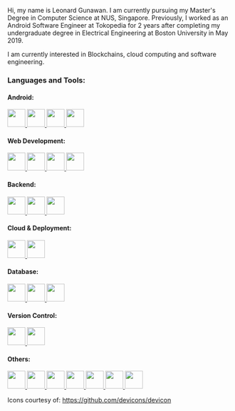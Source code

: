 Hi, my name is Leonard Gunawan. I am currently pursuing my Master's Degree in Computer Science at NUS, Singapore. Previously, I worked as an Android Software Engineer at Tokopedia for 2 years after completing my undergraduate degree in Electrical Engineering at Boston University in May 2019.

I am currently interested in Blockchains, cloud computing and software engineering.

### Languages and Tools:

#### Android:
<a href="https://developer.android.com/">
    <img width="40" height="40" src="https://cdn.jsdelivr.net/gh/devicons/devicon/icons/android/android-original.svg" />
</a>
<a href="https://developer.android.com/studio">
    <img width="40" height="40" src="https://cdn.jsdelivr.net/gh/devicons/devicon/icons/androidstudio/androidstudio-original.svg" />
</a>
<a href="https://kotlinlang.org/">
    <img width="40" height="40" src="https://cdn.jsdelivr.net/gh/devicons/devicon/icons/kotlin/kotlin-original.svg" />
</a>
<a href="https://www.java.com/en/">
    <img width="40" height="40" src="https://cdn.jsdelivr.net/gh/devicons/devicon/icons/java/java-original.svg" />
</a>

#### Web Development:
<a href="https://reactjs.org/">
    <img width="40" height="40" src="https://cdn.jsdelivr.net/gh/devicons/devicon/icons/react/react-original.svg" />
</a>
<a href="https://www.javascript.com/">
    <img width="40" height="40" src="https://cdn.jsdelivr.net/gh/devicons/devicon/icons/javascript/javascript-original.svg" />
</a>
<a href="https://mui.com/">
    <img width="40" height="40" src="https://cdn.jsdelivr.net/gh/devicons/devicon/icons/materialui/materialui-original.svg" />
</a>
<a href="https://www.npmjs.com/">
    <img width="40" height="40" src="https://cdn.jsdelivr.net/gh/devicons/devicon/icons/npm/npm-original-wordmark.svg" /> 
</a>

#### Backend:
<a href="https://nodejs.org/en/">
    <img width="40" height="40" src="https://cdn.jsdelivr.net/gh/devicons/devicon/icons/nodejs/nodejs-original.svg" />
</a>
<a href="https://expressjs.com/">
    <img width="40" height="40" src="https://cdn.jsdelivr.net/gh/devicons/devicon/icons/express/express-original.svg" />
</a>
<a href="https://graphql.org/">
    <img width="40" height="40" src="https://cdn.jsdelivr.net/gh/devicons/devicon/icons/graphql/graphql-plain.svg" />
</a>

#### Cloud & Deployment:
<a href="https://aws.amazon.com/">
    <img width="40" height="40" src="https://cdn.jsdelivr.net/gh/devicons/devicon/icons/amazonwebservices/amazonwebservices-original.svg" />
</a>
<a href="https://www.docker.com/">
    <img width="40" height="40" src="https://cdn.jsdelivr.net/gh/devicons/devicon/icons/docker/docker-original.svg" />
</a>

#### Database:
<a href="https://www.postgresql.org/">
    <img width="40" height="40" src="https://cdn.jsdelivr.net/gh/devicons/devicon/icons/postgresql/postgresql-original.svg" />
</a>
<a href="https://www.mongodb.com/">
    <img width="40" height="40" src="https://cdn.jsdelivr.net/gh/devicons/devicon/icons/mongodb/mongodb-original.svg" />
</a>
<a href="https://www.mysql.com/">
    <img width="40" height="40" src="https://cdn.jsdelivr.net/gh/devicons/devicon/icons/mysql/mysql-original.svg" />  
</a>

#### Version Control:
<a href="https://git-scm.com/">
    <img width="40" height="40" src="https://cdn.jsdelivr.net/gh/devicons/devicon/icons/git/git-original.svg" />
</a>
<a href="https://github.com/">
    <img width="40" height="40" src="https://cdn.jsdelivr.net/gh/devicons/devicon/icons/github/github-original.svg" />
</a>

#### Others:
<a href="https://www.python.org/">
    <img width="40" height="40" src="https://cdn.jsdelivr.net/gh/devicons/devicon/icons/python/python-original.svg" />
</a>
<a href="https://www.linux.org/">
    <img width="40" height="40" src="https://cdn.jsdelivr.net/gh/devicons/devicon/icons/linux/linux-original.svg" />
</a>
<a href="https://www.raspberrypi.org/">
    <img width="40" height="40" src="https://cdn.jsdelivr.net/gh/devicons/devicon/icons/raspberrypi/raspberrypi-original.svg" />
</a>
<a href="https://devdocs.io/c/">
    <img width="40" height="40" src="https://cdn.jsdelivr.net/gh/devicons/devicon/icons/c/c-original.svg" />
</a>
<a href="https://isocpp.org/">
    <img width="40" height="40" src="https://cdn.jsdelivr.net/gh/devicons/devicon/icons/cplusplus/cplusplus-original.svg" />
</a>
<a href="https://www.atlassian.com/software/confluence">
    <img width="40" height="40" src="https://cdn.jsdelivr.net/gh/devicons/devicon/icons/confluence/confluence-original.svg" />
</a>
<a href="https://code.visualstudio.com/">
    <img width="40" height="40" src="https://cdn.jsdelivr.net/gh/devicons/devicon/icons/vscode/vscode-original.svg" /> 
</a>         

Icons courtesy of: https://github.com/devicons/devicon